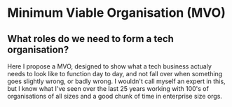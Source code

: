# Minimum Viable Organisation (MVO)
## What roles do we need to form a tech organisation?

Here I propose a MVO, designed to show what a tech business actualy needs to look like to function day to day, and not fall over when something goes slightly wrong, or badly wrong. I wouldn't call myself an expert in this, but I know what I've seen over the last 25 years working with 100's of organisations of all sizes and a good chunk of time in enterprise size orgs.

